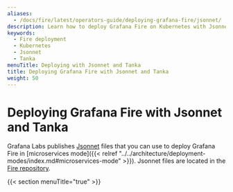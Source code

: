```yaml
---
aliases:
  - /docs/fire/latest/operators-guide/deploying-grafana-fire/jsonnet/
description: Learn how to deploy Grafana Fire on Kubernetes with Jsonnet and Tanka.
keywords:
  - Fire deployment
  - Kubernetes
  - Jsonnet
  - Tanka
menuTitle: Deploying with Jsonnet and Tanka
title: Deploying Grafana Fire with Jsonnet and Tanka
weight: 50
---
```


# Deploying Grafana Fire with Jsonnet and Tanka

Grafana Labs publishes [Jsonnet](https://jsonnet.org/) files that you can use to deploy Grafana Fire in [microservices mode]({{< relref "../../architecture/deployment-modes/index.md#microservices-mode" >}}).
Jsonnet files are located in the [Fire repository](https://github.com/grafana/fire/tree/main/operations/fire).

{{< section menuTitle="true" >}}
